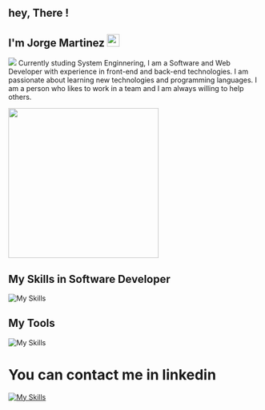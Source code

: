 

## hey, There ! 

##  I'm Jorge Martinez  <img src="https://media.giphy.com/media/hvRJCLFzcasrR4ia7z/giphy.gif" width="25px">



<img src="https://user-images.githubusercontent.com/73097560/115834477-dbab4500-a447-11eb-908a-139a6edaec5c.gif">
Currently studing System Enginnering, I am a Software and Web Developer with experience in front-end and back-end technologies. I am passionate about learning new technologies and programming languages. I am a person who likes to work in a team and I am always willing to help others.

<picture> <img align="center" src="https://github.com/7oSkaaa/7oSkaaa/blob/main/Images/Right_Side.gif?raw=true" width = 300px></picture>

## My Skills in Software Developer 

![My Skills](https://skillicons.dev/icons?i=js,html,css,ts,angular,bootstrap,cs,dotnet,mongodb,mysql,wordpress,tailwind,mssqlserver)

## My Tools 

![My Skills](https://skillicons.dev/icons?i=,git,github,npm,visualstudio,vscode,windows,aws,docker,azure)

# You can contact me in linkedin 
[![My Skills](https://skillicons.dev/icons?i=linkedin)](https://www.linkedin.com/in/jorge-martinez-145a90257/)

 


